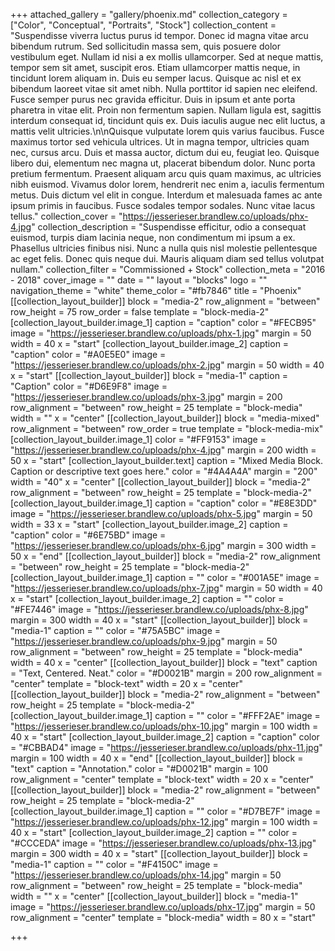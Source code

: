 +++
attached_gallery = "gallery/phoenix.md"
collection_category = ["Color", "Conceptual", "Portraits", "Stock"]
collection_content = "Suspendisse viverra luctus purus id tempor. Donec id magna vitae arcu bibendum rutrum. Sed sollicitudin massa sem, quis posuere dolor vestibulum eget. Nullam id nisi a ex mollis ullamcorper. Sed at neque mattis, tempor sem sit amet, suscipit eros. Etiam ullamcorper mattis neque, in tincidunt lorem aliquam in. Duis eu semper lacus. Quisque ac nisl et ex bibendum laoreet vitae sit amet nibh. Nulla porttitor id sapien nec eleifend. Fusce semper purus nec gravida efficitur. Duis in ipsum et ante porta pharetra in vitae elit. Proin non fermentum sapien. Nullam ligula est, sagittis interdum consequat id, tincidunt quis ex. Duis iaculis augue nec elit luctus, a mattis velit ultricies.\n\nQuisque vulputate lorem quis varius faucibus. Fusce maximus tortor sed vehicula ultrices. Ut in magna tempor, ultricies quam nec, cursus arcu. Duis et massa auctor, dictum dui eu, feugiat leo. Quisque libero dui, elementum nec magna ut, placerat bibendum dolor. Nunc porta pretium fermentum. Praesent aliquam arcu quis quam maximus, ac ultricies nibh euismod. Vivamus dolor lorem, hendrerit nec enim a, iaculis fermentum metus. Duis dictum vel elit in congue. Interdum et malesuada fames ac ante ipsum primis in faucibus. Fusce sodales tempor sodales. Nunc vitae lacus tellus."
collection_cover = "https://jesserieser.brandlew.co/uploads/phx-4.jpg"
collection_description = "Suspendisse efficitur, odio a consequat euismod, turpis diam lacinia neque, non condimentum mi ipsum a ex. Phasellus ultricies finibus nisi. Nunc a nulla quis nisl molestie pellentesque ac eget felis. Donec quis neque dui. Mauris aliquam diam sed tellus volutpat nullam."
collection_filter = "Commissioned + Stock"
collection_meta = "2016 - 2018"
cover_image = ""
date = ""
layout = "blocks"
logo = ""
navigation_theme = "white"
theme_color = "#fb7846"
title = "Phoenix"
[[collection_layout_builder]]
block = "media-2"
row_alignment = "between"
row_height = 75
row_order = false
template = "block-media-2"
[collection_layout_builder.image_1]
caption = "caption"
color = "#FECB95"
image = "https://jesserieser.brandlew.co/uploads/phx-1.jpg"
margin = 50
width = 40
x = "start"
[collection_layout_builder.image_2]
caption = "caption"
color = "#A0E5E0"
image = "https://jesserieser.brandlew.co/uploads/phx-2.jpg"
margin = 50
width = 40
x = "start"
[[collection_layout_builder]]
block = "media-1"
caption = "Caption"
color = "#D6E9F8"
image = "https://jesserieser.brandlew.co/uploads/phx-3.jpg"
margin = 200
row_alignment = "between"
row_height = 25
template = "block-media"
width = ""
x = "center"
[[collection_layout_builder]]
block = "media-mixed"
row_alignment = "between"
row_order = true
template = "block-media-mix"
[collection_layout_builder.image_1]
color = "#FF9153"
image = "https://jesserieser.brandlew.co/uploads/phx-4.jpg"
margin = 200
width = 50
x = "start"
[collection_layout_builder.text]
caption = "Mixed Media Block. Caption or descriptive text goes here."
color = "#4A4A4A"
margin = "200"
width = "40"
x = "center"
[[collection_layout_builder]]
block = "media-2"
row_alignment = "between"
row_height = 25
template = "block-media-2"
[collection_layout_builder.image_1]
caption = "caption"
color = "#E8E3DD"
image = "https://jesserieser.brandlew.co/uploads/phx-5.jpg"
margin = 50
width = 33
x = "start"
[collection_layout_builder.image_2]
caption = "caption"
color = "#6E75BD"
image = "https://jesserieser.brandlew.co/uploads/phx-6.jpg"
margin = 300
width = 50
x = "end"
[[collection_layout_builder]]
block = "media-2"
row_alignment = "between"
row_height = 25
template = "block-media-2"
[collection_layout_builder.image_1]
caption = ""
color = "#001A5E"
image = "https://jesserieser.brandlew.co/uploads/phx-7.jpg"
margin = 50
width = 40
x = "start"
[collection_layout_builder.image_2]
caption = ""
color = "#FE7446"
image = "https://jesserieser.brandlew.co/uploads/phx-8.jpg"
margin = 300
width = 40
x = "start"
[[collection_layout_builder]]
block = "media-1"
caption = ""
color = "#75A5BC"
image = "https://jesserieser.brandlew.co/uploads/phx-9.jpg"
margin = 50
row_alignment = "between"
row_height = 25
template = "block-media"
width = 40
x = "center"
[[collection_layout_builder]]
block = "text"
caption = "Text, Centered. Neat."
color = "#D0021B"
margin = 200
row_alignment = "center"
template = "block-text"
width = 20
x = "center"
[[collection_layout_builder]]
block = "media-2"
row_alignment = "between"
row_height = 25
template = "block-media-2"
[collection_layout_builder.image_1]
caption = ""
color = "#FFF2AE"
image = "https://jesserieser.brandlew.co/uploads/phx-10.jpg"
margin = 100
width = 40
x = "start"
[collection_layout_builder.image_2]
caption = "caption"
color = "#CBBAD4"
image = "https://jesserieser.brandlew.co/uploads/phx-11.jpg"
margin = 100
width = 40
x = "end"
[[collection_layout_builder]]
block = "text"
caption = "Annotation."
color = "#D0021B"
margin = 100
row_alignment = "center"
template = "block-text"
width = 20
x = "center"
[[collection_layout_builder]]
block = "media-2"
row_alignment = "between"
row_height = 25
template = "block-media-2"
[collection_layout_builder.image_1]
caption = ""
color = "#D7BE7F"
image = "https://jesserieser.brandlew.co/uploads/phx-12.jpg"
margin = 100
width = 40
x = "start"
[collection_layout_builder.image_2]
caption = ""
color = "#CCCEDA"
image = "https://jesserieser.brandlew.co/uploads/phx-13.jpg"
margin = 300
width = 40
x = "start"
[[collection_layout_builder]]
block = "media-1"
caption = ""
color = "#F4150C"
image = "https://jesserieser.brandlew.co/uploads/phx-14.jpg"
margin = 50
row_alignment = "between"
row_height = 25
template = "block-media"
width = ""
x = "center"
[[collection_layout_builder]]
block = "media-1"
image = "https://jesserieser.brandlew.co/uploads/phx-17.jpg"
margin = 50
row_alignment = "center"
template = "block-media"
width = 80
x = "start"

+++
